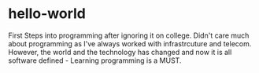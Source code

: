 # hello-world
First Steps into programming after ignoring it on college. 
Didn't care much about programming as I've always worked with infrastrcuture and telecom. However, the world and the technology has changed and now it is all software defined - Learning programming is a MUST. 

